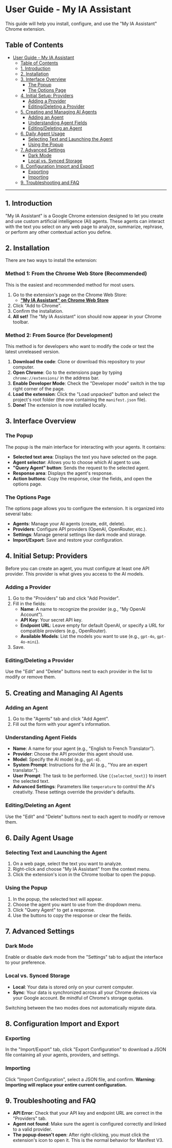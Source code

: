 # User Guide - My IA Assistant

This guide will help you install, configure, and use the "My IA Assistant" Chrome extension.

## Table of Contents

- [User Guide - My IA Assistant](#user-guide---my-ia-assistant)
  - [Table of Contents](#table-of-contents)
  - [1. Introduction](#1-introduction)
  - [2. Installation](#2-installation)
  - [3. Interface Overview](#3-interface-overview)
    - [The Popup](#the-popup)
    - [The Options Page](#the-options-page)
  - [4. Initial Setup: Providers](#4-initial-setup-providers)
    - [Adding a Provider](#adding-a-provider)
    - [Editing/Deleting a Provider](#editingdeleting-a-provider)
  - [5. Creating and Managing AI Agents](#5-creating-and-managing-ai-agents)
    - [Adding an Agent](#adding-an-agent)
    - [Understanding Agent Fields](#understanding-agent-fields)
    - [Editing/Deleting an Agent](#editingdeleting-an-agent)
  - [6. Daily Agent Usage](#6-daily-agent-usage)
    - [Selecting Text and Launching the Agent](#selecting-text-and-launching-the-agent)
    - [Using the Popup](#using-the-popup)
  - [7. Advanced Settings](#7-advanced-settings)
    - [Dark Mode](#dark-mode)
    - [Local vs. Synced Storage](#local-vs-synced-storage)
  - [8. Configuration Import and Export](#8-configuration-import-and-export)
    - [Exporting](#exporting)
    - [Importing](#importing)
  - [9. Troubleshooting and FAQ](#9-troubleshooting-and-faq)

---

## 1. Introduction

"My IA Assistant" is a Google Chrome extension designed to let you create and use custom artificial intelligence (AI) agents. These agents can interact with the text you select on any web page to analyze, summarize, rephrase, or perform any other contextual action you define.

## 2. Installation

There are two ways to install the extension:

### Method 1: From the Chrome Web Store (Recommended)

This is the easiest and recommended method for most users.

1.  Go to the extension's page on the Chrome Web Store:
    *   [**"My IA Assistant" on Chrome Web Store**](https://chromewebstore.google.com/detail/mon-assistant-ia/omdknomjhfchjefijlpineifhkjoimnm)
2.  Click "Add to Chrome".
3.  Confirm the installation.
4.  **All set!** The "My IA Assistant" icon should now appear in your Chrome toolbar.

### Method 2: From Source (for Development)

This method is for developers who want to modify the code or test the latest unreleased version.

1.  **Download the code**: Clone or download this repository to your computer.
2.  **Open Chrome**: Go to the extensions page by typing `chrome://extensions/` in the address bar.
3.  **Enable Developer Mode**: Check the "Developer mode" switch in the top right corner of the page.
4.  **Load the extension**: Click the "Load unpacked" button and select the project's root folder (the one containing the `manifest.json` file).
5.  **Done!** The extension is now installed locally.

## 3. Interface Overview

### The Popup

The popup is the main interface for interacting with your agents. It contains:

*   **Selected text area**: Displays the text you have selected on the page.
*   **Agent selector**: Allows you to choose which AI agent to use.
*   **"Query Agent" button**: Sends the request to the selected agent.
*   **Response area**: Displays the agent's response.
*   **Action buttons**: Copy the response, clear the fields, and open the options page.

### The Options Page

The options page allows you to configure the extension. It is organized into several tabs:

*   **Agents**: Manage your AI agents (create, edit, delete).
*   **Providers**: Configure API providers (OpenAI, OpenRouter, etc.).
*   **Settings**: Manage general settings like dark mode and storage.
*   **Import/Export**: Save and restore your configuration.

## 4. Initial Setup: Providers

Before you can create an agent, you must configure at least one API provider. This provider is what gives you access to the AI models.

### Adding a Provider

1.  Go to the "Providers" tab and click "Add Provider".
2.  Fill in the fields:
    *   **Name**: A name to recognize the provider (e.g., "My OpenAI Account").
    *   **API Key**: Your secret API key.
    *   **Endpoint URL**: Leave empty for default OpenAI, or specify a URL for compatible providers (e.g., OpenRouter).
    *   **Available Models**: List the models you want to use (e.g., `gpt-4o`, `gpt-4o-mini`).
3.  Save.

### Editing/Deleting a Provider

Use the "Edit" and "Delete" buttons next to each provider in the list to modify or remove them.

## 5. Creating and Managing AI Agents

### Adding an Agent

1.  Go to the "Agents" tab and click "Add Agent".
2.  Fill out the form with your agent's information.

### Understanding Agent Fields

*   **Name**: A name for your agent (e.g., "English to French Translator").
*   **Provider**: Choose the API provider this agent should use.
*   **Model**: Specify the AI model (e.g., `gpt-4`).
*   **System Prompt**: Instructions for the AI (e.g., "You are an expert translator.").
*   **User Prompt**: The task to be performed. Use `{{selected_text}}` to insert the selected text.
*   **Advanced Settings**: Parameters like `temperature` to control the AI's creativity. These settings override the provider's defaults.

### Editing/Deleting an Agent

Use the "Edit" and "Delete" buttons next to each agent to modify or remove them.

## 6. Daily Agent Usage

### Selecting Text and Launching the Agent

1.  On a web page, select the text you want to analyze.
2.  Right-click and choose "My IA Assistant" from the context menu.
3.  Click the extension's icon in the Chrome toolbar to open the popup.

### Using the Popup

1.  In the popup, the selected text will appear.
2.  Choose the agent you want to use from the dropdown menu.
3.  Click "Query Agent" to get a response.
4.  Use the buttons to copy the response or clear the fields.

## 7. Advanced Settings

### Dark Mode

Enable or disable dark mode from the "Settings" tab to adjust the interface to your preference.

### Local vs. Synced Storage

*   **Local**: Your data is stored only on your current computer.
*   **Sync**: Your data is synchronized across all your Chrome devices via your Google account. Be mindful of Chrome's storage quotas.

Switching between the two modes does not automatically migrate data.

## 8. Configuration Import and Export

### Exporting

In the "Import/Export" tab, click "Export Configuration" to download a JSON file containing all your agents, providers, and settings.

### Importing

Click "Import Configuration", select a JSON file, and confirm. **Warning: Importing will replace your entire current configuration.**

## 9. Troubleshooting and FAQ

*   **API Error**: Check that your API key and endpoint URL are correct in the "Providers" tab.
*   **Agent not found**: Make sure the agent is configured correctly and linked to a valid provider.
*   **The popup doesn't open**: After right-clicking, you must click the extension's icon to open it. This is the normal behavior for Manifest V3.